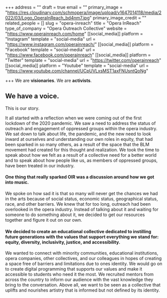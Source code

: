 +++
address = ""
draft = true
email = ""
primary_image = "https://res.cloudinary.com/schmopera/image/upload/v1647014118/media/2022/03/Logo_OperaInReach_bd4nm7.jpg"
primary_image_credit = ""
related_people = []
slug = "opera-inreach"
title = "Opera InReach"
type_of_company = "Opera Outreach Collective"
website = "https://www.operainreach.com/home"
[[social_media]]
platform = "Instagram"
template = "social-media"
url = "https://www.instagram.com/operainreach/"
[[social_media]]
platform = "Facebook"
template = "social-media"
url = "https://www.facebook.com/operainreach"
[[social_media]]
platform = "Twitter"
template = "social-media"
url = "https://twitter.com/operainreach"
[[social_media]]
platform = "Youtube"
template = "social-media"
url = "https://www.youtube.com/channel/UCpUVLxsMST1axFNUsntQoNg"

+++
We are **visionaries**. We are **activists**.

## We have a **voice**.

This is our story.

It all started with a reflection when we were coming out of the first lockdown of the 2020 pandemic. We saw a need to address the status of outreach and engagement of oppressed groups within the opera industry. We sat down to talk about life, the pandemic, and the new need to look inward at ourselves and understanding our own roles in equity, that had been sparked in so many others, as a result of the space that the BLM movement had created for this thought and realization. We took the time to speak about how we felt as a result of a collective need for a better world and to speak about how people like us, as members of oppressed groups, have been treated in our industry.

#### One thing that really sparked OIR was a discussion around how we got into music.

We spoke on how sad it is that so many will never get the chances we had in the arts because of social status, economic status, geographical status, race, and other barriers. We knew that for too long, outreach had been overlooked in the opera industry. Instead of talking about it and waiting for someone to do something about it, we decided to get our resources together and figure it out on our own.

#### We decided to create an educational collective dedicated to instilling future generations with the values that support everything we stand for: equity, diversity, inclusivity, justice, and accessibility.

We wanted to connect with minority communities, educational institutions, opera companies, other collectives, and our colleagues in hopes of creating a space free of barriers and limitations due to ones identity. We would go on to create digital programming that supports our values and make it accessible to students who need it the most. We recruited mentors from across the country to inform our audience with the vast knowledge they bring to the conversation. Above all, we want to be seen as a collective that uplifts and nourishes artistry that is informed but not defined by its identity.